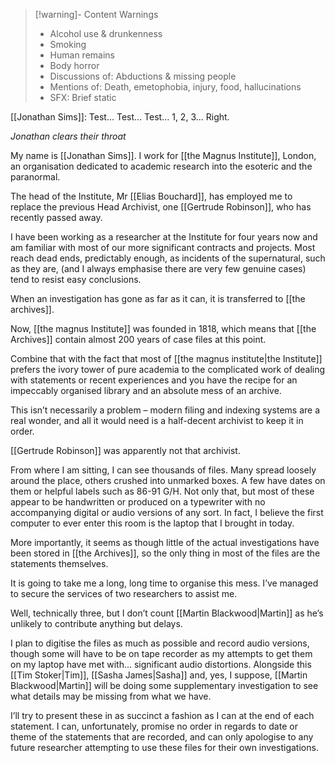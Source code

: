>[!warning]- Content Warnings
>- Alcohol use & drunkenness
>- Smoking
>- Human remains
>- Body horror
>- Discussions of: Abductions & missing people
>- Mentions of: Death, emetophobia, injury, food, hallucinations
>- SFX: Brief static

[[Jonathan Sims]]:
Test… Test… Test… 1, 2, 3... Right. 

_Jonathan clears their throat_

My name is [[Jonathan Sims]]. I work for [[the Magnus Institute]], London, an organisation dedicated to academic research into the esoteric and the paranormal.

The head of the Institute, Mr [[Elias Bouchard]], has employed me to replace the previous Head Archivist, one [[Gertrude Robinson]], who has recently passed away.

I have been working as a researcher at the Institute for four years now and am familiar with most of our more significant contracts and projects. Most reach dead ends, predictably enough, as incidents of the supernatural, such as they are, (and I always emphasise there are very few genuine cases) tend to resist easy conclusions. 

When an investigation has gone as far as it can, it is transferred to [[the archives]]. 

Now, [[the magnus Institute]] was founded in 1818, which means that [[the Archives]] contain almost 200 years of case files at this point.

Combine that with the fact that most of [[the magnus institute|the Institute]] prefers the ivory tower of pure academia to the complicated work of dealing with statements or recent experiences and you have the recipe for an impeccably organised library and an absolute mess of an archive.

This isn’t necessarily a problem – modern filing and indexing systems are a real wonder, and all it would need is a half-decent archivist to keep it in order.

[[Gertrude Robinson]] was apparently not that archivist.

From where I am sitting, I can see thousands of files. Many spread loosely around the place, others crushed into unmarked boxes. A few have dates on them or helpful labels such as 86-91 G/H. Not only that, but most of these appear to be handwritten or produced on a typewriter with no accompanying digital or audio versions of any sort. In fact, I believe the first computer to ever enter this room is the laptop that I brought in today. 

More importantly, it seems as though little of the actual investigations have been stored in [[the Archives]], so the only thing in most of the files are the statements themselves.

It is going to take me a long, long time to organise this mess. I’ve managed to secure the services of two researchers to assist me. 

Well, technically three, but I don’t count [[Martin Blackwood|Martin]] as he’s unlikely to contribute anything but delays.

I plan to digitise the files as much as possible and record audio versions, though some will have to be on tape recorder as my attempts to get them on my laptop have met with... significant audio distortions. Alongside this [[Tim Stoker|Tim]], [[Sasha James|Sasha]] and, yes, I suppose, [[Martin Blackwood|Martin]] will be doing some supplementary investigation to see what details may be missing from what we have. 

I’ll try to present these in as succinct a fashion as I can at the end of each statement. I can, unfortunately, promise no order in regards to date or theme of the statements that are recorded, and can only apologise to any future researcher attempting to use these files for their own investigations.